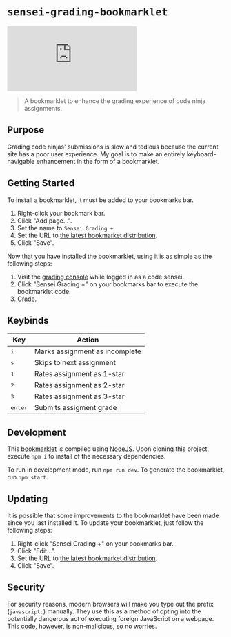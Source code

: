 # `sensei-grading-bookmarklet`

[![Bookmarklet Size][bookmarklet_size_badge]][bookmarklet_file]

> A bookmarklet to enhance the grading experience of code ninja assignments.

## Purpose

Grading code ninjas' submissions is slow and tedious because the current site has a poor user experience.
My goal is to make an entirely keyboard-navigable enhancement in the form of a bookmarklet.

## Getting Started

To install a bookmarklet, it must be added to your bookmarks bar.

1. Right-click your bookmark bar.
1. Click "Add page...".
1. Set the name to `Sensei Grading +`.
1. Set the URL to [the latest bookmarket distribution][bookmarklet_file].
1. Click "Save".

Now that you have installed the bookmarklet, using it is as simple as the following steps:

1. Visit the [grading console][grading_console] while logged in as a code sensei.
1. Click "Sensei Grading +" on your bookmarks bar to execute the bookmarklet code.
1. Grade.

## Keybinds

| Key              | Action                         |
| ---------------- | ------------------------------ |
| <kbd>i</kbd>     | Marks assignment as incomplete |
| <kbd>s</kbd>     | Skips to next assignment       |
| <kbd>1</kbd>     | Rates assignment as 1-star     |
| <kbd>2</kbd>     | Rates assignment as 2-star     |
| <kbd>3</kbd>     | Rates assignment as 3-star     |
| <kbd>enter</kbd> | Submits assigment grade        |

## Development

This [bookmarklet][bookmarklet_definition] is compiled using [NodeJS][node_installation].
Upon cloning this project, execute `npm i` to install of the necessary dependencies.

To run in development mode, run `npm run dev`.
To generate the bookmarklet, run `npm start`.

## Updating

It is possible that some improvements to the bookmarklet have been made since you last installed it.
To update your bookmarklet, just follow the following steps:

1. Right-click "Sensei Grading +" on your bookmarks bar.
1. Click "Edit...".
1. Set the URL to [the latest bookmarket distribution][bookmarklet_file].
1. Click "Save".

## Security

For security reasons, modern browsers will make you type out the prefix (`javascript:`) manually.
They use this as a method of opting into the potentially dangerous act of executing foreign JavaScript on a webpage.
This code, however, is non-malicious, so no worries.

[grading_console]: https://gdp.code.ninja/Grading
[bookmarklet_definition]: https://en.wikipedia.org/wiki/Bookmarklet
[node_installation]: https://nodejs.org/en/download/
[bookmarklet_size_badge]: https://img.shields.io/github/size/EthanThatOneKid/code-sensei/sensei-grading-bookmarklet/bookmarklet.txt?label=bookmarklet%20size
[bookmarklet_file]: https://raw.githubusercontent.com/EthanThatOneKid/code-sensei/main/sensei-grading-bookmarklet/bookmarklet.txt
